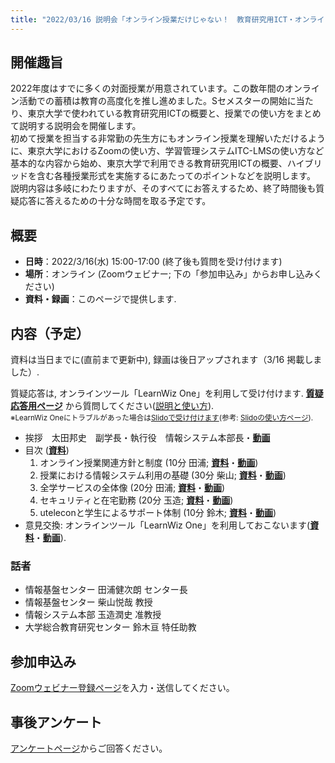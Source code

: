 ```yaml
---
title: "2022/03/16 説明会「オンライン授業だけじゃない！　教育研究用ICT・オンライン会議ツールの説明会」"
---
```


## 開催趣旨

2022年度はすでに多くの対面授業が用意されています。この数年間のオンライン活動での蓄積は教育の高度化を推し進めました。Sセメスターの開始に当たり、東京大学で使われている教育研究用ICTの概要と、授業での使い方をまとめて説明する説明会を開催します。<br>
初めて授業を担当する非常勤の先生方にもオンライン授業を理解いただけるように、東京大学におけるZoomの使い方、学習管理システムITC-LMSの使い方など基本的な内容から始め、東京大学で利用できる教育研究用ICTの概要、ハイブリッドを含む各種授業形式を実施するにあたってのポイントなどを説明します。<br>
説明内容は多岐にわたりますが、そのすべてにお答えするため、終了時間後も質疑応答に答えるための十分な時間を取る予定です。

## 概要

- **日時**：2022/3/16(水) 15:00-17:00 (終了後も質問を受け付けます)
- **場所**：オンライン (Zoomウェビナー; 下の「参加申込み」からお申し込みください)
- **資料・録画**：このページで提供します.

## 内容（予定）

資料は当日までに(直前まで更新中), 録画は後日アップされます（3/16 掲載しました）.

質疑応答は, オンラインツール「LearnWiz One」を利用して受け付けます. **[質疑応答用ページ](https://app.one.learnwiz.jp/ja/topic/utelecon20220316)** から質問してください([説明と使い方](slides/qa.pdf)). <br><small>※LearnWiz Oneにトラブルがあった場合は[Slidoで受け付けます](https://app.sli.do/event/tgEEMDQot8CP3hGxsCjhip)(参考: [Slidoの使い方ページ](/slido/)).</small>

- 挨拶　太田邦史　副学長・執行役　情報システム本部長・**[動画](https://youtu.be/WWet3ra9XFs)**
- 目次 (**[資料](slides/00-index.pdf)**)
    1. オンライン授業関連方針と制度 (10分 田浦; **[資料](slides/01-rules.pdf)**・**[動画](https://youtu.be/0E3R8fB0yxs)**)
    1. 授業における情報システム利用の基礎 (30分 柴山; **[資料](slides/02-ICT-systems.pdf)**・**[動画](https://youtu.be/p7HSeY4Xmk0)**)
    1. 全学サービスの全体像 (20分 田浦; **[資料](slides/03-overview.pdf)**・**[動画](https://youtu.be/FV7j3yWR69E)**)
    1. セキュリティと在宅勤務 (20分 玉造; **[資料](slides/04-security.pdf)**・**[動画](https://youtu.be/3ys2szRzQCg)**)
    1. uteleconと学生によるサポート体制 (10分 鈴木; **[資料](slides/05-utelecon_and_supporters.pdf)**・**[動画](https://youtu.be/a7Ar494BocA)**)
- 意見交換: オンラインツール「LearnWiz One」を利用しておこないます(**[資料](slides/discussion.pdf)**・**[動画](https://youtu.be/dRL9hE-42nM)**).

### 話者

- 情報基盤センター 田浦健次朗 センター長
- 情報基盤センター 柴山悦哉 教授
- 情報システム本部 玉造潤史 准教授
- 大学総合教育研究センター 鈴木亘 特任助教

## 参加申込み

[Zoomウェビナー登録ページ](https://u-tokyo-ac-jp.zoom.us/webinar/register/WN_SqIEjYx4S6uV9YaVef5ryg)を入力・送信してください。

## 事後アンケート

[アンケートページ](https://forms.office.com/r/3gWpXze9gi)からご回答ください。
